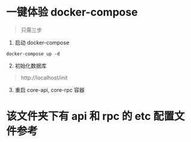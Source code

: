 # 一键体验 docker-compose

> 只需三步

1. 启动 docker-compose

```shell
docker-compose up -d
```

2. 初始化数据库

> http://localhost/init

3. 重启 core-api, core-rpc 容器

# 该文件夹下有 api 和 rpc 的 etc 配置文件参考


